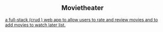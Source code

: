<html>
   <body> 
      <h2 align="center">Movietheater</h2>
           <a href="https://movie--theater.herokuapp.com</a>
      <hr>
      <p align="center">
        a full-stack (crud ) web app to allow users to rate and review movies and to add movies to watch later list.
        </p>
      
        
          
